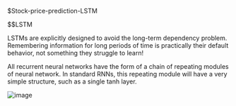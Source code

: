 $Stock-price-prediction-LSTM

$$LSTM 

LSTMs are explicitly designed to avoid the long-term dependency problem. Remembering information for long periods of time is practically their default behavior, not something they struggle to learn!

All recurrent neural networks have the form of a chain of repeating modules of neural network. In standard RNNs, this repeating module will have a very simple structure, such as a single tanh layer.

![image](https://user-images.githubusercontent.com/58928738/97317030-a1aa0f00-1827-11eb-8372-19b9b0e08fc8.png)

